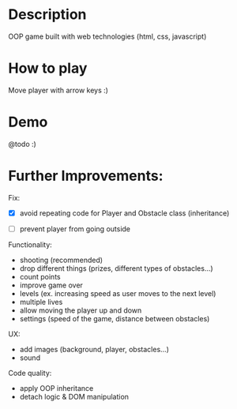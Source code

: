 


# Description

OOP game built with web technologies (html, css, javascript)


# How to play

Move player with arrow keys :)


# Demo

@todo :)





# Further Improvements:

Fix:
- [x] avoid repeating code for Player and Obstacle class (inheritance)
- [ ] prevent player from going outside


Functionality:
- shooting (recommended)
- drop different things (prizes, different types of obstacles...)
- count points
- improve game over
- levels (ex. increasing speed as user moves to the next level)
- multiple lives
- allow moving the player up and down
- settings (speed of the game, distance between obstacles)

UX:
- add images (background, player, obstacles...)
- sound

Code quality:
- apply OOP inheritance
- detach logic & DOM manipulation
